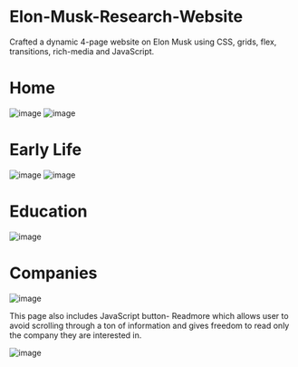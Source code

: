 # Elon-Musk-Research-Website
Crafted a dynamic 4-page website on Elon Musk using CSS, grids, flex, transitions, rich-media and JavaScript.
# Home
![image](https://github.com/gulnaazshaikh149/Elon-Musk-Research-Website/assets/88612483/20df6bb7-2cb2-46a3-9ab0-82e7589ac249)
![image](https://github.com/gulnaazshaikh149/Elon-Musk-Research-Website/assets/88612483/bc74d649-cf1f-4d9f-bb19-2b1620154c7d)
# Early Life
![image](https://github.com/gulnaazshaikh149/Elon-Musk-Research-Website/assets/88612483/ec972745-69b7-4473-ab69-f8f6045bcc84)
![image](https://github.com/gulnaazshaikh149/Elon-Musk-Research-Website/assets/88612483/72cd9dbf-cac9-400b-8736-cd5d8c62db99)
# Education
![image](https://github.com/gulnaazshaikh149/Elon-Musk-Research-Website/assets/88612483/f7cc6e0c-28d7-410d-b70f-86ac06052013)
# Companies
![image](https://github.com/gulnaazshaikh149/Elon-Musk-Research-Website/assets/88612483/7e235835-a36c-4990-8750-d1710d247c95)

This page also includes JavaScript button- Readmore which allows user to avoid scrolling through a ton of information and gives freedom to read only the company they are interested in.

![image](https://github.com/gulnaazshaikh149/Elon-Musk-Research-Website/assets/88612483/4d5df16e-2691-4a2d-8ec8-8b490a2835ec)






